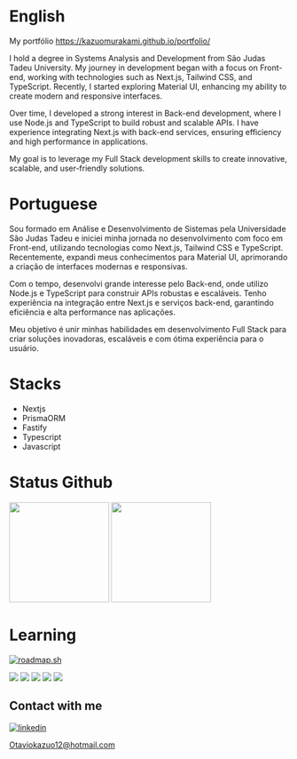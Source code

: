 # English
My portfólio <a href="[https://kazuomurakami.github.io/portfolio/](https://kazuo-portfolio.vercel.app)">[https://kazuomurakami.github.io/portfolio/ ](https://kazuo-portfolio.vercel.app)</a>

I hold a degree in Systems Analysis and Development from São Judas Tadeu University. My journey in development began with a focus on Front-end, working with technologies such as Next.js, Tailwind CSS, and TypeScript. Recently, I started exploring Material UI, enhancing my ability to create modern and responsive interfaces.

Over time, I developed a strong interest in Back-end development, where I use Node.js and TypeScript to build robust and scalable APIs. I have experience integrating Next.js with back-end services, ensuring efficiency and high performance in applications.

My goal is to leverage my Full Stack development skills to create innovative, scalable, and user-friendly solutions.

# Portuguese
Sou formado em Análise e Desenvolvimento de Sistemas pela Universidade São Judas Tadeu e iniciei minha jornada no desenvolvimento com foco em Front-end, utilizando tecnologias como Next.js, Tailwind CSS e TypeScript. Recentemente, expandi meus conhecimentos para Material UI, aprimorando a criação de interfaces modernas e responsivas.

Com o tempo, desenvolvi grande interesse pelo Back-end, onde utilizo Node.js e TypeScript para construir APIs robustas e escaláveis. Tenho experiência na integração entre Next.js e serviços back-end, garantindo eficiência e alta performance nas aplicações.

Meu objetivo é unir minhas habilidades em desenvolvimento Full Stack para criar soluções inovadoras, escaláveis e com ótima experiência para o usuário.

# Stacks 

* Nextjs
* PrismaORM
* Fastify
* Typescript
* Javascript

# Status Github

<img height="180cm" src="https://github-readme-stats.vercel.app/api?username=KazuoMurakami&show_icons=true&theme=radical">  <img height="180cm" src="https://github-readme-stats.vercel.app/api/top-langs/?username=KazuoMurakami&layout=compact">

# Learning
[![roadmap.sh](https://api.roadmap.sh/v1-badge/tall/64ac28e614678473bb5f57b5?variant=dark)](https://roadmap.sh)
<div style="display= flex;">
  <img src="https://img.shields.io/badge/HTML-239120?style=for-the-badge&logo=html5&logoColor=white"/>
  <img src="https://img.shields.io/badge/CSS-239120?&style=for-the-badge&logo=css3&logoColor=white"/>
  <img src="https://img.shields.io/badge/JavaScript-F7DF1E?style=for-the-badge&logo=javascript&logoColor=black"/>
  <img src="https://img.shields.io/badge/React-20232A?style=for-the-badge&logo=react&logoColor=61DAFB"/>
  <img src="https://img.shields.io/badge/Tailwind_CSS-38B2AC?style=for-the-badge&logo=tailwind-css&logoColor=white"/>
</div>


## Contact with me

[![linkedin](https://img.shields.io/badge/LinkedIn-0077B5?style=for-the-badge&logo=linkedin&logoColor=white)](https://www.linkedin.com/in/octavio-murakami-4696561a3/)


Otaviokazuo12@hotmail.com
